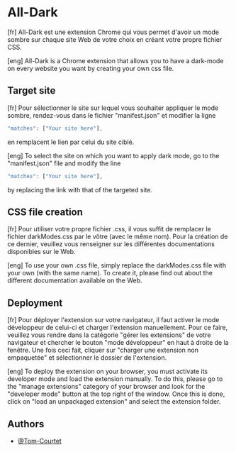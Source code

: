 
# All-Dark

[fr] All-Dark est une extension Chrome qui vous permet d'avoir un mode sombre sur chaque site Web de votre choix en créant votre propre fichier CSS.

[eng] All-Dark is a Chrome extension that allows you to have a dark-mode on every website you want by creating your own css file.

## Target site

[fr] Pour sélectionner le site sur lequel vous souhaiter appliquer le mode sombre, rendez-vous dans le fichier "manifest.json" et modifier la ligne 
```javascript
"matches": ["Your site here"], 
```
en remplacent le lien par celui du site ciblé.

[eng] To select the site on which you want to apply dark mode, go to the "manifest.json" file and modify the line       
```javascript
"matches": ["Your site here"],
```  
by replacing the link with that of the targeted site.

## CSS file creation

[fr] Pour utiliser votre propre fichier .css, il vous suffit de remplacer le fichier darkModes.css par le vôtre (avec le même nom).
Pour la création de ce dernier, veuillez vous renseigner sur les différentes documentations disponibles sur le Web.

[eng] To use your own .css file, simply replace the darkModes.css file with your own (with the same name).
To create it, please find out about the different documentation available on the Web.


## Deployment

[fr] Pour déployer l'extension sur votre navigateur, il faut activer le mode développeur de celui-ci et charger l'extension manuellement. Pour ce faire, veuillez vous rendre dans la catégorie "gérer les extensions" de votre navigateur et chercher le bouton "mode développeur" en haut à droite de la fenêtre.
Une fois ceci fait, cliquer sur "charger une extension non empaquetée" et sélectionner le dossier de l'extension.

[eng] To deploy the extension on your browser, you must activate its developer mode and load the extension manually. To do this, please go to the "manage extensions" category of your browser and look for the "developer mode" button at the top right of the window.
Once this is done, click on "load an unpackaged extension" and select the extension folder.


## Authors

- [@Tom-Courtet](https://github.com/Tom-Courtet)

